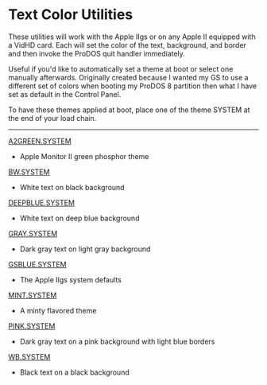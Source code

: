 # Text Color Utilities
These utilities will work with the Apple IIgs or on any Apple II equipped with a VidHD card. Each will set the color of the text, background, and border and then invoke the ProDOS quit handler immediately.

Useful if you'd like to automatically set a theme at boot or select one manually afterwards. Originally created because I wanted my GS to use a different set of colors when booting my ProDOS 8 partition then what I have set as default in the Control Panel.

To have these themes applied at boot, place one of the theme SYSTEM at the end of your load chain.

---

[A2GREEN.SYSTEM](a2green.system.s)
  * Apple Monitor II green phosphor theme

[BW.SYSTEM](bw.system.s)
  * White text on black background

[DEEPBLUE.SYSTEM](deepblue.system.s)
  * White text on deep blue background

[GRAY.SYSTEM](gray.system.s)
  * Dark gray text on light gray background

[GSBLUE.SYSTEM](gsblue.system.s)
  * The Apple IIgs system defaults

[MINT.SYSTEM](mint.system.s)
  * A minty flavored theme

[PINK.SYSTEM](pink.system.s)
  * Dark gray text on a pink background with light blue borders

[WB.SYSTEM](wb.system.s)
  * Black text on a black background

